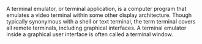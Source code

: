 A terminal emulator, or terminal application, is a computer program that emulates a video terminal within some other display architecture. Though typically synonymous with a shell or text terminal, the term terminal covers all remote terminals, including graphical interfaces. A terminal emulator inside a graphical user interface is often called a terminal window.